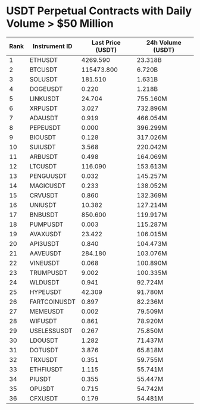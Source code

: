 # USDT Perpetual Contracts with Daily Volume > $50 Million

| Rank | Instrument ID | Last Price (USDT) | 24h Volume (USDT) |
|------|---------------|-------------------|-------------------|
| 1 | ETHUSDT | 4269.590 | 23.318B |
| 2 | BTCUSDT | 115473.800 | 6.720B |
| 3 | SOLUSDT | 181.510 | 1.631B |
| 4 | DOGEUSDT | 0.220 | 1.218B |
| 5 | LINKUSDT | 24.704 | 755.160M |
| 6 | XRPUSDT | 3.027 | 732.896M |
| 7 | ADAUSDT | 0.919 | 466.054M |
| 8 | PEPEUSDT | 0.000 | 396.299M |
| 9 | BIOUSDT | 0.128 | 317.026M |
| 10 | SUIUSDT | 3.568 | 220.042M |
| 11 | ARBUSDT | 0.498 | 164.069M |
| 12 | LTCUSDT | 116.090 | 153.613M |
| 13 | PENGUUSDT | 0.032 | 145.257M |
| 14 | MAGICUSDT | 0.233 | 138.052M |
| 15 | CRVUSDT | 0.860 | 132.369M |
| 16 | UNIUSDT | 10.382 | 127.214M |
| 17 | BNBUSDT | 850.600 | 119.917M |
| 18 | PUMPUSDT | 0.003 | 115.287M |
| 19 | AVAXUSDT | 23.422 | 106.015M |
| 20 | API3USDT | 0.840 | 104.473M |
| 21 | AAVEUSDT | 284.180 | 103.076M |
| 22 | VINEUSDT | 0.068 | 100.890M |
| 23 | TRUMPUSDT | 9.002 | 100.335M |
| 24 | WLDUSDT | 0.941 | 92.724M |
| 25 | HYPEUSDT | 42.309 | 91.780M |
| 26 | FARTCOINUSDT | 0.897 | 82.236M |
| 27 | MEMEUSDT | 0.002 | 79.509M |
| 28 | WIFUSDT | 0.861 | 78.920M |
| 29 | USELESSUSDT | 0.267 | 75.850M |
| 30 | LDOUSDT | 1.282 | 71.437M |
| 31 | DOTUSDT | 3.876 | 65.818M |
| 32 | TRXUSDT | 0.351 | 59.755M |
| 33 | ETHFIUSDT | 1.115 | 55.741M |
| 34 | PIUSDT | 0.355 | 55.447M |
| 35 | OPUSDT | 0.715 | 54.742M |
| 36 | CFXUSDT | 0.179 | 54.481M |
